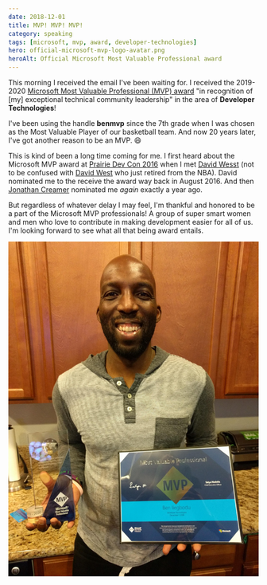 ```yaml
---
date: 2018-12-01
title: MVP! MVP! MVP!
category: speaking
tags: [microsoft, mvp, award, developer-technologies]
hero: official-microsoft-mvp-logo-avatar.png
heroAlt: Official Microsoft Most Valuable Professional award
---
```


This morning I received the email I've been waiting for. I received the 2019-2020 [Microsoft Most Valuable Professional (MVP) award](https://mvp.microsoft.com/) "in recognition of [my] exceptional technical community leadership" in the area of **Developer Technologies**!

I've been using the handle **benmvp** since the 7th grade when I was chosen as the Most Valuable Player of our basketball team. And now 20 years later, I've got another reason to be an MVP. 😄

This is kind of been a long time coming for me. I first heard about the Microsoft MVP award at [Prairie Dev Con 2016](http://www.prairiedevcon.com/) when I met [David Wesst](https://twitter.com/davidwesst) (not to be confused with [David West](<https://en.wikipedia.org/wiki/David_West_(basketball)>) who just retired from the NBA). David nominated me to the receive the award way back in August 2016. And then [Jonathan Creamer](https://twitter.com/jcreamer898) nominated me _again_ exactly a year ago.

But regardless of whatever delay I may feel, I'm thankful and honored to be a part of the Microsoft MVP professionals! A group of super smart women and men who love to contribute in making development easier for all of us. I'm looking forward to see what all that being award entails.

![Ben Ilegbodu receiving Microsoft MVP award](ben-ilegbodu-microsoft-mvp-award.jpg)
